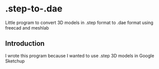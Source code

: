 .step-to-.dae
=============

Little program to convert 3D models in .step format to .dae format using freecad and meshlab

Introduction
------------

I wrote this program because I wanted to use .step 3D models in Google Sketchup
